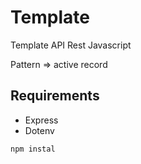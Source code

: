 # Template 

Template API Rest Javascript

Pattern => active record


## Requirements

- Express
- Dotenv

`npm instal`

